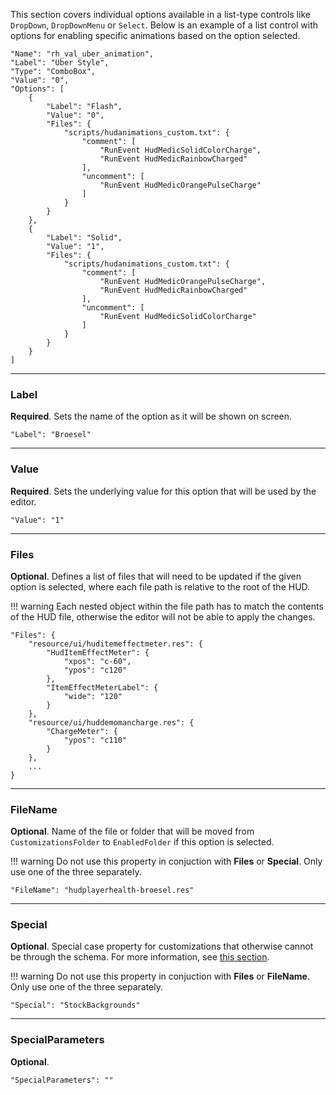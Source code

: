 This section covers individual options available in a list-type controls like `DropDown`, `DropDownMenu` or `Select`. Below is an example of a list control with options for enabling specific animations based on the option selected.

```
"Name": "rh_val_uber_animation",
"Label": "Uber Style",
"Type": "ComboBox",
"Value": "0",
"Options": [
	{
		"Label": "Flash",
		"Value": "0",
		"Files": {
			"scripts/hudanimations_custom.txt": {
				"comment": [
					"RunEvent HudMedicSolidColorCharge",
					"RunEvent HudMedicRainbowCharged"
				],
				"uncomment": [
					"RunEvent HudMedicOrangePulseCharge"
				]
			}
		}
	},
	{
		"Label": "Solid",
		"Value": "1",
		"Files": {
			"scripts/hudanimations_custom.txt": {
				"comment": [
					"RunEvent HudMedicOrangePulseCharge",
					"RunEvent HudMedicRainbowCharged"
				],
				"uncomment": [
					"RunEvent HudMedicSolidColorCharge"
				]
			}
		}
	}
]
```

---

### Label

**Required**. Sets the name of the option as it will be shown on screen.

```
"Label": "Broesel"
```

---

### Value

**Required**. Sets the underlying value for this option that will be used by the editor.

```
"Value": "1"
```

---

### Files

**Optional**. Defines a list of files that will need to be updated if the given option is selected, where each file path is relative to the root of the HUD.

!!! warning
    Each nested object within the file path has to match the contents of the HUD file, otherwise the editor will not be able to apply the changes.

```
"Files": {
	"resource/ui/huditemeffectmeter.res": {
		"HudItemEffectMeter": {
			"xpos": "c-60",
			"ypos": "c120"
		},
		"ItemEffectMeterLabel": {
			"wide": "120"
		}
	},
	"resource/ui/huddemomancharge.res": {
		"ChargeMeter": {
			"ypos": "c110"
		}
	},
	...
}
```

---

### FileName

**Optional**. Name of the file or folder that will be moved from `CustomizationsFolder` to `EnabledFolder` if this option is selected.

!!! warning
    Do not use this property in conjuction with **Files** or **Special**. Only use one of the three separately.

```
"FileName": "hudplayerhealth-broesel.res"
```

---

### Special

**Optional**. Special case property for customizations that otherwise cannot be through the schema. For more information, see [this section][docs-special].

!!! warning
    Do not use this property in conjuction with **Files** or **FileName**. Only use one of the three separately.
	
```
"Special": "StockBackgrounds"
```

---

### SpecialParameters

**Optional**. 
	
```
"SpecialParameters": ""
```

<!-- MARKDOWN LINKS -->
[docs-special]: https://www.editor.criticalflaw.ca/json/special/